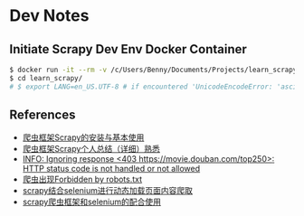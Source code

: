 # Dev Notes

## Initiate Scrapy Dev Env Docker Container

```bash
$ docker run -it --rm -v /c/Users/Benny/Documents/Projects/learn_scrapy:/learn_scrapy scrapy-dev-env /bin/bash
$ cd learn_scrapy/
# $ export LANG=en_US.UTF-8 # if encountered 'UnicodeEncodeError: 'ascii' codec can't encode characters in ordinal not in range(128)'
```

## References

- [爬虫框架Scrapy的安装与基本使用](https://www.jianshu.com/p/6bc5a4641629)
- [爬虫框架Scrapy个人总结（详细）熟悉](https://www.jianshu.com/p/cecb29c04cd2)
- [INFO: Ignoring response <403 https://movie.douban.com/top250>: HTTP status code is not handled or not allowed](https://www.cnblogs.com/QW-lzm/p/9461375.html)
- [爬虫出现Forbidden by robots.txt](https://blog.csdn.net/zzk1995/article/details/51628205)
- [scrapy结合selenium进行动态加载页面内容爬取](https://www.jianshu.com/p/87ab84828a5d)
- [scrapy爬虫框架和selenium的配合使用](https://www.cnblogs.com/bk9527/p/10504883.html)